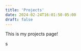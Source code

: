 ```yaml
---
title: 'Projects'
date: 2024-02-24T16:01:50-05:00
draft: false
---
```


This is my projects page!


s
